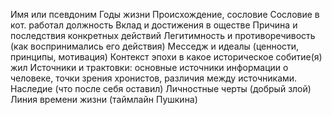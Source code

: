 Имя или псевдоним
Годы жизни
Происхождение, сословие
Сословие в кот. работал должность
Вклад и достижения в оществе
Причина и последствия конкретных действий
Легитимность и противоречивость (как воспринимались его действия)
Месседж и идеалы (ценности, принципы, мотивация)
Контекст эпохи в какое историческое собитие(я) жил
Источники и трактовки: основные источники информации о человеке, точки зрения хронистов, различия между источниками.
Наследие (что после себя оставил)
Личностные черты (добрый злой)
Линия времени жизни (таймлайн Пушкина)
